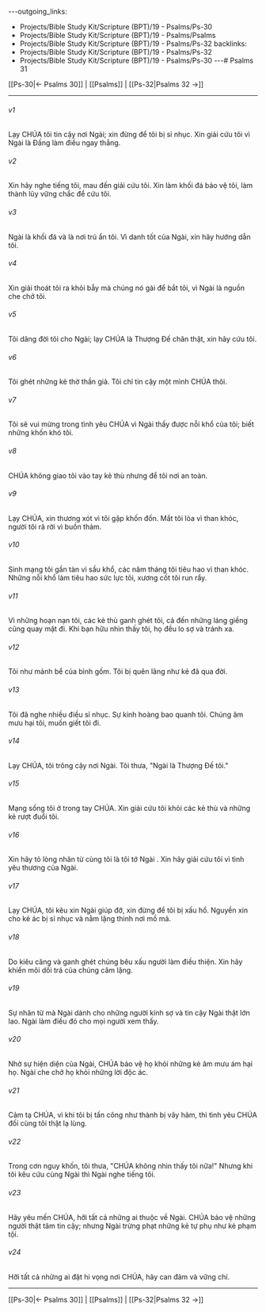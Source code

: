 ---outgoing_links:
  - Projects/Bible Study Kit/Scripture (BPT)/19 - Psalms/Ps-30
  - Projects/Bible Study Kit/Scripture (BPT)/19 - Psalms/Psalms
  - Projects/Bible Study Kit/Scripture (BPT)/19 - Psalms/Ps-32
backlinks:
  - Projects/Bible Study Kit/Scripture (BPT)/19 - Psalms/Ps-32
  - Projects/Bible Study Kit/Scripture (BPT)/19 - Psalms/Ps-30
---# Psalms 31

[[Ps-30|← Psalms 30]] | [[Psalms]] | [[Ps-32|Psalms 32 →]]
***



###### v1 
Lạy CHÚA tôi tin cậy nơi Ngài; xin đừng để tôi bị sỉ nhục. Xin giải cứu tôi vì Ngài là Đấng làm điều ngay thẳng. 

###### v2 
Xin hãy nghe tiếng tôi, mau đến giải cứu tôi. Xin làm khối đá bảo vệ tôi, làm thành lũy vững chắc để cứu tôi. 

###### v3 
Ngài là khối đá và là nơi trú ẩn tôi. Vì danh tốt của Ngài, xin hãy hướng dẫn tôi. 

###### v4 
Xin giải thoát tôi ra khỏi bẫy mà chúng nó gài để bắt tôi, vì Ngài là nguồn che chở tôi. 

###### v5 
Tôi dâng đời tôi cho Ngài; lạy CHÚA là Thượng Đế chân thật, xin hãy cứu tôi. 

###### v6 
Tôi ghét những kẻ thờ thần giả. Tôi chỉ tin cậy một mình CHÚA thôi. 

###### v7 
Tôi sẽ vui mừng trong tình yêu CHÚA vì Ngài thấy được nỗi khổ của tôi; biết những khốn khó tôi. 

###### v8 
CHÚA không giao tôi vào tay kẻ thù nhưng để tôi nơi an toàn. 

###### v9 
Lạy CHÚA, xin thương xót vì tôi gặp khốn đốn. Mắt tôi lòa vì than khóc, người tôi rã rời vì buồn thảm. 

###### v10 
Sinh mạng tôi gần tàn vì sầu khổ, các năm tháng tôi tiêu hao vì than khóc. Những nỗi khổ làm tiêu hao sức lực tôi, xương cốt tôi run rẩy. 

###### v11 
Vì những hoạn nạn tôi, các kẻ thù ganh ghét tôi, cả đến những láng giềng cũng quay mặt đi. Khi bạn hữu nhìn thấy tôi, họ đều lo sợ và tránh xa. 

###### v12 
Tôi như mảnh bể của bình gốm. Tôi bị quên lãng như kẻ đã qua đời. 

###### v13 
Tôi đã nghe nhiều điều sỉ nhục. Sự kinh hoàng bao quanh tôi. Chúng âm mưu hại tôi, muốn giết tôi đi. 

###### v14 
Lạy CHÚA, tôi trông cậy nơi Ngài. Tôi thưa, "Ngài là Thượng Đế tôi." 

###### v15 
Mạng sống tôi ở trong tay CHÚA. Xin giải cứu tôi khỏi các kẻ thù và những kẻ rượt đuổi tôi. 

###### v16 
Xin hãy tỏ lòng nhân từ cùng tôi là tôi tớ Ngài . Xin hãy giải cứu tôi vì tình yêu thương của Ngài. 

###### v17 
Lạy CHÚA, tôi kêu xin Ngài giúp đỡ, xin đừng để tôi bị xấu hổ. Nguyền xin cho kẻ ác bị sỉ nhục và nằm lặng thinh nơi mồ mả. 

###### v18 
Do kiêu căng và ganh ghét chúng bêu xấu người làm điều thiện. Xin hãy khiến môi dối trá của chúng câm lặng. 

###### v19 
Sự nhân từ mà Ngài dành cho những người kính sợ và tin cậy Ngài thật lớn lao. Ngài làm điều đó cho mọi người xem thấy. 

###### v20 
Nhờ sự hiện diện của Ngài, CHÚA bảo vệ họ khỏi những kẻ âm mưu ám hại họ. Ngài che chở họ khỏi những lời độc ác. 

###### v21 
Cảm tạ CHÚA, vì khi tôi bị tấn công như thành bị vây hãm, thì tình yêu CHÚA đối cùng tôi thật lạ lùng. 

###### v22 
Trong cơn nguy khốn, tôi thưa, "CHÚA không nhìn thấy tôi nữa!" Nhưng khi tôi kêu cứu cùng Ngài thì Ngài nghe tiếng tôi. 

###### v23 
Hãy yêu mến CHÚA, hỡi tất cả những ai thuộc về Ngài. CHÚA bảo vệ những người thật tâm tin cậy; nhưng Ngài trừng phạt những kẻ tự phụ như kẻ phạm tội. 

###### v24 
Hỡi tất cả những ai đặt hi vọng nơi CHÚA, hãy can đảm và vững chí.

***
[[Ps-30|← Psalms 30]] | [[Psalms]] | [[Ps-32|Psalms 32 →]]
